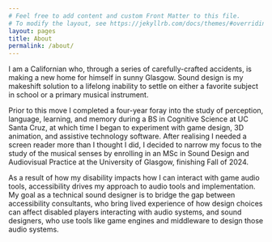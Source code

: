 ```yaml
---
# Feel free to add content and custom Front Matter to this file.
# To modify the layout, see https://jekyllrb.com/docs/themes/#overriding-theme-defaults
layout: pages
title: About
permalink: /about/
---
```

<div class="main_content">
    <section class="center" id="about">
        <p>I am a Californian who, through a series of carefully-crafted accidents, is making a new home for himself in sunny Glasgow. Sound design is my makeshift solution to a lifelong inability to settle on either a favorite subject in school or a primary musical instrument.</p>
        
<p>Prior to this move I completed a four-year foray into the study of perception, language, learning, and memory during a BS in Cognitive Science at UC Santa Cruz, at which time I began to experiment with game design, 3D animation, and assistive technology software. After realising I needed a screen reader more than I thought I did, I decided to narrow my focus to the study of the musical senses by enrolling in an MSc in Sound Design and Audiovisual Practice at the University of Glasgow, finishing Fall of 2024.</p>
        <p>As a result of how my disability impacts how I can interact with game audio tools, accessibility drives my approach to audio tools and implementation. My goal as a technical sound designer is to bridge the gap between accessibility consultants, who bring lived experience of how design choices can affect disabled players interacting with audio systems, and sound designers, who use tools like game engines and middleware to design those audio systems.</p>
    </section>
</div>